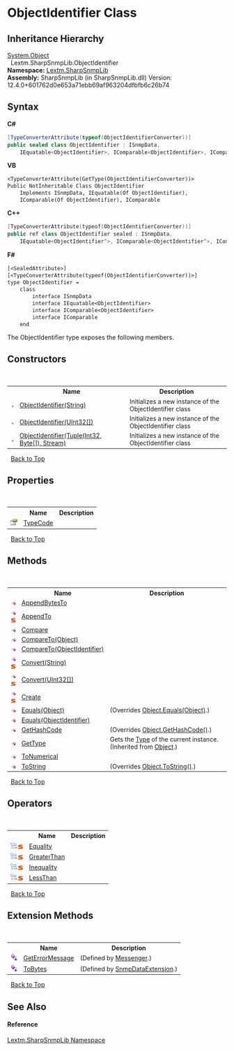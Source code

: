 # ObjectIdentifier Class
 


## Inheritance Hierarchy
<a href="https://docs.microsoft.com/dotnet/api/system.object" target="_blank" rel="noopener noreferrer">System.Object</a><br />&nbsp;&nbsp;Lextm.SharpSnmpLib.ObjectIdentifier<br />
**Namespace:**&nbsp;<a href="N_Lextm_SharpSnmpLib">Lextm.SharpSnmpLib</a><br />**Assembly:**&nbsp;SharpSnmpLib (in SharpSnmpLib.dll) Version: 12.4.0+601762d0e653a71ebb69af963204dfbfb6c26b74

## Syntax

**C#**<br />
``` C#
[TypeConverterAttribute(typeof(ObjectIdentifierConverter))]
public sealed class ObjectIdentifier : ISnmpData, 
	IEquatable<ObjectIdentifier>, IComparable<ObjectIdentifier>, IComparable
```

**VB**<br />
``` VB
<TypeConverterAttribute(GetType(ObjectIdentifierConverter))>
Public NotInheritable Class ObjectIdentifier
	Implements ISnmpData, IEquatable(Of ObjectIdentifier), 
	IComparable(Of ObjectIdentifier), IComparable
```

**C++**<br />
``` C++
[TypeConverterAttribute(typeof(ObjectIdentifierConverter))]
public ref class ObjectIdentifier sealed : ISnmpData, 
	IEquatable<ObjectIdentifier^>, IComparable<ObjectIdentifier^>, IComparable
```

**F#**<br />
``` F#
[<SealedAttribute>]
[<TypeConverterAttribute(typeof(ObjectIdentifierConverter))>]
type ObjectIdentifier =  
    class
        interface ISnmpData
        interface IEquatable<ObjectIdentifier>
        interface IComparable<ObjectIdentifier>
        interface IComparable
    end
```

The ObjectIdentifier type exposes the following members.


## Constructors
&nbsp;<table><tr><th></th><th>Name</th><th>Description</th></tr><tr><td>![Public method](media/pubmethod.gif "Public method")</td><td><a href="M_Lextm_SharpSnmpLib_ObjectIdentifier__ctor">ObjectIdentifier(String)</a></td><td>
Initializes a new instance of the ObjectIdentifier class</td></tr><tr><td>![Public method](media/pubmethod.gif "Public method")</td><td><a href="M_Lextm_SharpSnmpLib_ObjectIdentifier__ctor_2">ObjectIdentifier(UInt32[])</a></td><td>
Initializes a new instance of the ObjectIdentifier class</td></tr><tr><td>![Public method](media/pubmethod.gif "Public method")</td><td><a href="M_Lextm_SharpSnmpLib_ObjectIdentifier__ctor_1">ObjectIdentifier(Tuple(Int32, Byte[]), Stream)</a></td><td>
Initializes a new instance of the ObjectIdentifier class</td></tr></table>&nbsp;
<a href="#objectidentifier-class">Back to Top</a>

## Properties
&nbsp;<table><tr><th></th><th>Name</th><th>Description</th></tr><tr><td>![Public property](media/pubproperty.gif "Public property")</td><td><a href="P_Lextm_SharpSnmpLib_ObjectIdentifier_TypeCode">TypeCode</a></td><td /></tr></table>&nbsp;
<a href="#objectidentifier-class">Back to Top</a>

## Methods
&nbsp;<table><tr><th></th><th>Name</th><th>Description</th></tr><tr><td>![Public method](media/pubmethod.gif "Public method")</td><td><a href="M_Lextm_SharpSnmpLib_ObjectIdentifier_AppendBytesTo">AppendBytesTo</a></td><td /></tr><tr><td>![Public method](media/pubmethod.gif "Public method")![Static member](media/static.gif "Static member")</td><td><a href="M_Lextm_SharpSnmpLib_ObjectIdentifier_AppendTo">AppendTo</a></td><td /></tr><tr><td>![Public method](media/pubmethod.gif "Public method")</td><td><a href="M_Lextm_SharpSnmpLib_ObjectIdentifier_Compare">Compare</a></td><td /></tr><tr><td>![Public method](media/pubmethod.gif "Public method")</td><td><a href="M_Lextm_SharpSnmpLib_ObjectIdentifier_CompareTo_1">CompareTo(Object)</a></td><td /></tr><tr><td>![Public method](media/pubmethod.gif "Public method")</td><td><a href="M_Lextm_SharpSnmpLib_ObjectIdentifier_CompareTo">CompareTo(ObjectIdentifier)</a></td><td /></tr><tr><td>![Public method](media/pubmethod.gif "Public method")![Static member](media/static.gif "Static member")</td><td><a href="M_Lextm_SharpSnmpLib_ObjectIdentifier_Convert">Convert(String)</a></td><td /></tr><tr><td>![Public method](media/pubmethod.gif "Public method")![Static member](media/static.gif "Static member")</td><td><a href="M_Lextm_SharpSnmpLib_ObjectIdentifier_Convert_1">Convert(UInt32[])</a></td><td /></tr><tr><td>![Public method](media/pubmethod.gif "Public method")![Static member](media/static.gif "Static member")</td><td><a href="M_Lextm_SharpSnmpLib_ObjectIdentifier_Create">Create</a></td><td /></tr><tr><td>![Public method](media/pubmethod.gif "Public method")</td><td><a href="M_Lextm_SharpSnmpLib_ObjectIdentifier_Equals_1">Equals(Object)</a></td><td> (Overrides <a href="https://docs.microsoft.com/dotnet/api/system.object.equals#System_Object_Equals_System_Object_" target="_blank" rel="noopener noreferrer">Object.Equals(Object)</a>.)</td></tr><tr><td>![Public method](media/pubmethod.gif "Public method")</td><td><a href="M_Lextm_SharpSnmpLib_ObjectIdentifier_Equals">Equals(ObjectIdentifier)</a></td><td /></tr><tr><td>![Public method](media/pubmethod.gif "Public method")</td><td><a href="M_Lextm_SharpSnmpLib_ObjectIdentifier_GetHashCode">GetHashCode</a></td><td> (Overrides <a href="https://docs.microsoft.com/dotnet/api/system.object.gethashcode#System_Object_GetHashCode" target="_blank" rel="noopener noreferrer">Object.GetHashCode()</a>.)</td></tr><tr><td>![Public method](media/pubmethod.gif "Public method")</td><td><a href="https://docs.microsoft.com/dotnet/api/system.object.gettype#System_Object_GetType" target="_blank" rel="noopener noreferrer">GetType</a></td><td>
Gets the <a href="https://docs.microsoft.com/dotnet/api/system.type" target="_blank" rel="noopener noreferrer">Type</a> of the current instance.
 (Inherited from <a href="https://docs.microsoft.com/dotnet/api/system.object" target="_blank" rel="noopener noreferrer">Object</a>.)</td></tr><tr><td>![Public method](media/pubmethod.gif "Public method")</td><td><a href="M_Lextm_SharpSnmpLib_ObjectIdentifier_ToNumerical">ToNumerical</a></td><td /></tr><tr><td>![Public method](media/pubmethod.gif "Public method")</td><td><a href="M_Lextm_SharpSnmpLib_ObjectIdentifier_ToString">ToString</a></td><td> (Overrides <a href="https://docs.microsoft.com/dotnet/api/system.object.tostring#System_Object_ToString" target="_blank" rel="noopener noreferrer">Object.ToString()</a>.)</td></tr></table>&nbsp;
<a href="#objectidentifier-class">Back to Top</a>

## Operators
&nbsp;<table><tr><th></th><th>Name</th><th>Description</th></tr><tr><td>![Public operator](media/puboperator.gif "Public operator")![Static member](media/static.gif "Static member")</td><td><a href="M_Lextm_SharpSnmpLib_ObjectIdentifier_op_Equality">Equality</a></td><td /></tr><tr><td>![Public operator](media/puboperator.gif "Public operator")![Static member](media/static.gif "Static member")</td><td><a href="M_Lextm_SharpSnmpLib_ObjectIdentifier_op_GreaterThan">GreaterThan</a></td><td /></tr><tr><td>![Public operator](media/puboperator.gif "Public operator")![Static member](media/static.gif "Static member")</td><td><a href="M_Lextm_SharpSnmpLib_ObjectIdentifier_op_Inequality">Inequality</a></td><td /></tr><tr><td>![Public operator](media/puboperator.gif "Public operator")![Static member](media/static.gif "Static member")</td><td><a href="M_Lextm_SharpSnmpLib_ObjectIdentifier_op_LessThan">LessThan</a></td><td /></tr></table>&nbsp;
<a href="#objectidentifier-class">Back to Top</a>

## Extension Methods
&nbsp;<table><tr><th></th><th>Name</th><th>Description</th></tr><tr><td>![Public Extension Method](media/pubextension.gif "Public Extension Method")</td><td><a href="M_Lextm_SharpSnmpLib_Messaging_Messenger_GetErrorMessage">GetErrorMessage</a></td><td> (Defined by <a href="T_Lextm_SharpSnmpLib_Messaging_Messenger">Messenger</a>.)</td></tr><tr><td>![Public Extension Method](media/pubextension.gif "Public Extension Method")</td><td><a href="M_Lextm_SharpSnmpLib_SnmpDataExtension_ToBytes">ToBytes</a></td><td> (Defined by <a href="T_Lextm_SharpSnmpLib_SnmpDataExtension">SnmpDataExtension</a>.)</td></tr></table>&nbsp;
<a href="#objectidentifier-class">Back to Top</a>

## See Also


#### Reference
<a href="N_Lextm_SharpSnmpLib">Lextm.SharpSnmpLib Namespace</a><br />